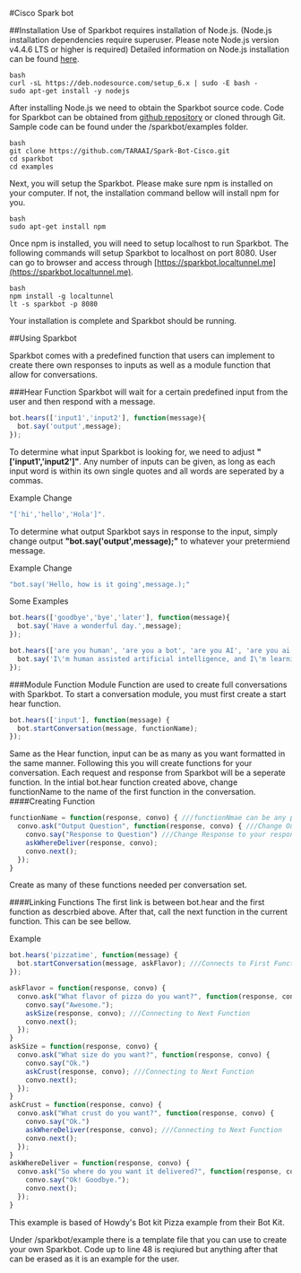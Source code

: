 #Cisco Spark bot

##Installation
Use of Sparkbot requires installation of Node.js. (Node.js installation dependencies require superuser. Please note Node.js version v4.4.6 LTS or higher is required) Detailed information on Node.js installation can be found [here](https://nodejs.org/en/download/package-manager/). 

```
bash
curl -sL https://deb.nodesource.com/setup_6.x | sudo -E bash -
sudo apt-get install -y nodejs
```

After installing Node.js we need to obtain the Sparkbot source code. Code for Sparkbot can be obtained from [github repository](https://github.com/TARAAI/Spark-Bot-Cisco) or cloned through Git. Sample code can be found under the /sparkbot/examples folder.

```
bash
git clone https://github.com/TARAAI/Spark-Bot-Cisco.git
cd sparkbot
cd examples
```

Next, you will setup the Sparkbot. Please make sure npm is installed on your computer. If not, the installation command bellow will install npm for you.
```
bash
sudo apt-get install npm
```

Once npm is installed, you will need to setup localhost to run Sparkbot. The following commands will setup Sparkbot to localhost on port 8080. User can go to browser and access through [https://sparkbot.localtunnel.me](https://sparkbot.localtunnel.me).

```
bash
npm install -g localtunnel
lt -s sparkbot -p 8080
```

Your installation is complete and Sparkbot should be running.

##Using Sparkbot

Sparkbot comes with a predefined function that users can implement to create there own responses to inputs as well as a module function that allow for conversations. 

###Hear Function
Sparkbot will wait for a certain predefined input from the user and then respond with a message.  
```javascript
bot.hears(['input1','input2'], function(message){
  bot.say('output',message);
});
```
To determine what input Sparkbot is looking for, we need to adjust **"['input1','input2']"**. Any number of inputs can be given, as long as each input word is within its own single quotes and all words are seperated by a commas. 

Example Change
```javascript
"['hi','hello','Hola']".
```

To determine what output Sparkbot says in response to the input, simply change output **"bot.say('output',message);"** to whatever your pretermiend message.

Example Change 
```javascript
"bot.say('Hello, how is it going',message.);"
```

Some Examples
```javascript
bot.hears(['goodbye','bye','later'], function(message){
  bot.say('Have a wonderful day.',message);
});
```
```javascript
bot.hears(['are you human', 'are you a bot', 'are you AI', 'are you ai'], function(message) {
  bot.say('I\'m human assisted artificial intelligence, and I\'m learning to become a better team member, everyday! Let me know how I can help :)', message);
});
```
###Module Function
Module Function are used to create full conversations with Sparkbot. To start a conversation module, you must first create a start hear function.
```javascript
bot.hears(['input'], function(message) {
  bot.startConversation(message, functionName);
});
```
Same as the Hear function, input can be as many as you want formatted in the same manner. Following this you will create functions for your conversation. Each request and response from Sparkbot will be a seperate function. In the intial bot.hear function created above, change functionName to the name of the first function in the conversation. 
####Creating Function
```javascript
functionName = function(response, convo) { ///functionNmae can be any pretermined Name
  convo.ask("Output Question", function(response, convo) { ///Change Output Question to your question
    convo.say("Response to Question") ///Change Response to your response
    askWhereDeliver(response, convo);
    convo.next();
  });
}
```
Create as many of these functions needed per conversation set.

####Linking Functions
The first link is between bot.hear and the first function as descrbied above. After that, call the next function in the current function. This can be see bellow. 

Example
```javascript
bot.hears('pizzatime', function(message) {
  bot.startConversation(message, askFlavor); ///Connects to First Function
});

askFlavor = function(response, convo) {
  convo.ask("What flavor of pizza do you want?", function(response, convo) {
    convo.say("Awesome.");
    askSize(response, convo); ///Connecting to Next Function
    convo.next();
  });
}
askSize = function(response, convo) {
  convo.ask("What size do you want?", function(response, convo) {
    convo.say("Ok.")
    askCrust(response, convo); ///Connecting to Next Function
    convo.next();
  });
}
askCrust = function(response, convo) {
  convo.ask("What crust do you want?", function(response, convo) {
    convo.say("Ok.")
    askWhereDeliver(response, convo); ///Connecting to Next Function
    convo.next();
  });
}
askWhereDeliver = function(response, convo) {
  convo.ask("So where do you want it delivered?", function(response, convo) {
    convo.say("Ok! Goodbye.");
    convo.next();
  });
}
``` 
This example is based of Howdy's Bot kit Pizza example from their Bot Kit. 

Under /sparkbot/example there is a template file that you can use to create your own Sparkbot. Code up to line 48 is reqiured but anything after that can be erased as it is an example for the user. 
